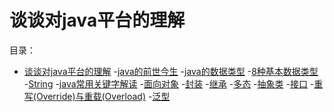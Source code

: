 # 谈谈对java平台的理解
目录：
<!-- TOC -->
- [谈谈对java平台的理解](#谈谈对java平台的理解)
  -[java的前世今生](#java的前世今生)
  -[java的数据类型](#java的数据类型)
    -[8种基本数据类型](#8种基本数据类型)
    -[String](#String)
  -[java常用关键字解读](#java常用关键字解读)
  -[面向对象](#面向对象)
    -[封装](#封装)
    -[继承](#继承)
    -[多态](#多态)
    -[抽象类](#抽象类)
    -[接口](#接口)
    -[重写(Override)与重载(Overload)](#重写(Override)与重载(Overload))
  -[泛型](#泛型)
<!-- /MarkdownTOC -->
